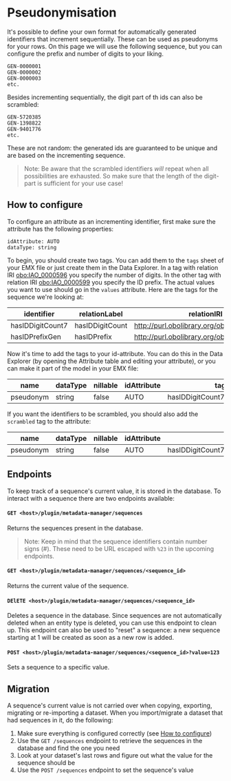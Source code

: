 # Pseudonymisation

It's possible to define your own format for automatically generated identifiers that increment sequentially.
These can be used as pseudonyms for your rows. On this page we will use the following sequence, but you can
configure the prefix and number of digits to your liking.

```
GEN-0000001
GEN-0000002
GEN-0000003
etc.
```

Besides incrementing sequentially, the digit part of th ids can also be scrambled:

```
GEN-5720385
GEN-1398822
GEN-9401776
etc.
```
These are not random: the generated ids are guaranteed to be unique and are based on the incrementing sequence.

> Note: Be aware that the scrambled identifiers _will_ repeat when all possibilities are exhausted. So
> make sure that the length of the digit-part is sufficient for your use case!

## How to configure
To configure an attribute as an incrementing identifier, first make sure the attribute has the following properties:
```
idAttribute: AUTO
dataType: string
```

To begin, you should create two tags. You can add them to the `tags` sheet of your EMX file or just create
them in the Data Explorer. In a tag with relation IRI [obo:IAO_0000596](http://www.ontobee.org/ontology/IAO?iri=http://purl.obolibrary.org/obo/IAO_0000596) 
you specify the number of digits. In the other tag with relation IRI [obo:IAO_0000599](http://www.ontobee.org/ontology/IAO?iri=http://purl.obolibrary.org/obo/IAO_0000599) 
you specify the ID prefix. The actual values you want to use should go in the `values` attribute. 
Here are the tags for the sequence we're looking at:

| identifier       | relationLabel   | relationIRI                                | value |
|------------------|-----------------|--------------------------------------------|-------|
| hasIDDigitCount7 | hasIDDigitCount | http://purl.obolibrary.org/obo/IAO_0000596 | 7     |
| hasIDPrefixGen   | hasIDPrefix     | http://purl.obolibrary.org/obo/IAO_0000599 | GEN-  |

Now it's time to add the tags to your id-attribute. You can do this in the Data Explorer (by opening 
the Attribute table and editing your attribute), or you can make it part of the model in
your EMX file:

| name      | dataType | nillable | idAttribute | tags                            |
|-----------|----------|----------|-------------|---------------------------------|
| pseudonym | string   | false    | AUTO        | hasIDDigitCount7,hasIDPrefixGen |

If you want the identifiers to be scrambled, you should also add the `scrambled` tag to the attribute:

| name      | dataType | nillable | idAttribute | tags                                      |
|-----------|----------|----------|-------------|-------------------------------------------|
| pseudonym | string   | false    | AUTO        | hasIDDigitCount7,hasIDPrefixGen,scrambled |

## Endpoints
To keep track of a sequence's current value, it is stored in the database. To interact
with a sequence there are two endpoints available:

#### `GET <host>/plugin/metadata-manager/sequences`
Returns the sequences present in the database.

> Note: Keep in mind that the sequence identifiers contain number signs (#). These need to be URL 
> escaped with `%23` in the upcoming endpoints.

#### `GET <host>/plugin/metadata-manager/sequences/<sequence_id>`
Returns the current value of the sequence.

#### `DElETE <host>/plugin/metadata-manager/sequences/<sequence_id>`
Deletes a sequence in the database. Since sequences are not automatically deleted when an entity type is deleted,
you can use this endpoint to clean up. This endpoint can also be used to "reset" a sequence: a new sequence
starting at 1 will be created as soon as a new row is added.

#### `POST <host>/plugin/metadata-manager/sequences/<sequence_id>?value=123`
Sets a sequence to a specific value. 

## Migration
A sequence's current value is not carried over when copying, exporting, migrating or re-importing a
dataset. When you import/migrate a dataset that had sequences in it, do the following:

1. Make sure everything is configured correctly (see [How to configure](#how-to-configure))
2. Use the `GET /sequences` endpoint to retrieve the sequences in the database and find the one you need
3. Look at your dataset's last rows and figure out what the value for the sequence should be
4. Use the `POST /sequences` endpoint to set the sequence's value

